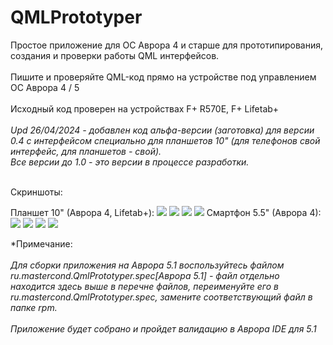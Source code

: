 # QMLPrototyper

Простое приложение для ОС Аврора 4 и старше для прототипирования, создания и проверки работы QML интерфейсов.
<br><br>
Пишите и проверяйте QML-код прямо на устройстве под управлением ОС Аврора 4 / 5
<br><br>
Исходный код проверен на устройствах F+ R570E, F+ Lifetab+
<br><br>
<i>Upd 26/04/2024 - добавлен код альфа-версии (заготовка) для версии 0.4 с интерфейсом специально для планшетов 10" (для телефонов свой интерфейс, для планшетов - свой).<br>
Все версии до 1.0 - это версии в процессе разработки.
</i>
<br><br>

Скриншоты:

Планшет 10" (Аврора 4, Lifetab+):
<img src="https://github.com/mastercond-comp/QMLPrototyper/blob/main/lifetab-v4-1.png?raw=true">
<img src="https://github.com/mastercond-comp/QMLPrototyper/blob/main/lifetab-v4-2.png?raw=true">
<img src="https://github.com/mastercond-comp/QMLPrototyper/blob/main/lifetab-v4-3.png?raw=true">
<img src="https://github.com/mastercond-comp/QMLPrototyper/blob/main/lifetab-v4-4.png?raw=true">
Смартфон 5.5" (Аврора 4):
<img src="https://github.com/mastercond-comp/QMLPrototyper/blob/main/r570e-v4-1.png?raw=true">
<img src="https://github.com/mastercond-comp/QMLPrototyper/blob/main/r570e-v4-2.png?raw=true">
<img src="https://github.com/mastercond-comp/QMLPrototyper/blob/main/r570e-v4-3.png?raw=true">
<img src="https://github.com/mastercond-comp/QMLPrototyper/blob/main/r570e-v4-4.png?raw=true">


*Примечание: <br><br><i>Для сборки приложения на Аврора 5.1 воспользуйтесь файлом ru.mastercond.QmlPrototyper.spec[Аврора 5.1] - файл отдельно находится здесь выше в перечне файлов, переименуйте его в ru.mastercond.QmlPrototyper.spec, замените соответствующий файл в папке rpm.
<br><br>Приложение будет собрано и пройдет валидацию в Аврора IDE для 5.1</i>
